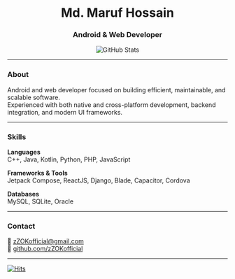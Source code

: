 <h1 align="center">Md. Maruf Hossain</h1>
<h3 align="center">Android & Web Developer</h3>

<p align="center">
  <img src="https://github-readme-stats-one-bice.vercel.app/api?username=zZOKofficial&show_icons=true&include_all_commits=true&count_private=true&bg_color=00000000&text_color=808080&hide_border=true" alt="GitHub Stats" />
</p>

---

### About
Android and web developer focused on building efficient, maintainable, and scalable software.  
Experienced with both native and cross-platform development, backend integration, and modern UI frameworks.

---

### Skills

**Languages**  
C++, Java, Kotlin, Python, PHP, JavaScript

**Frameworks & Tools**  
Jetpack Compose, ReactJS, Django, Blade, Capacitor, Cordova

**Databases**  
MySQL, SQLite, Oracle

---

### Contact
📧 [zZOKofficial@gmail.com](mailto:zZOKofficial@gmail.com)  
🔗 [github.com/zZOKofficial](https://github.com/zZOKofficial)

---

[![Hits](https://hits.sh/github.com/zZOKofficial/zZOKofficial.svg?style=plastic&color=007ec6&logo=Github)](https://hits.sh/github.com/zZOKofficial/zZOKofficial/)
